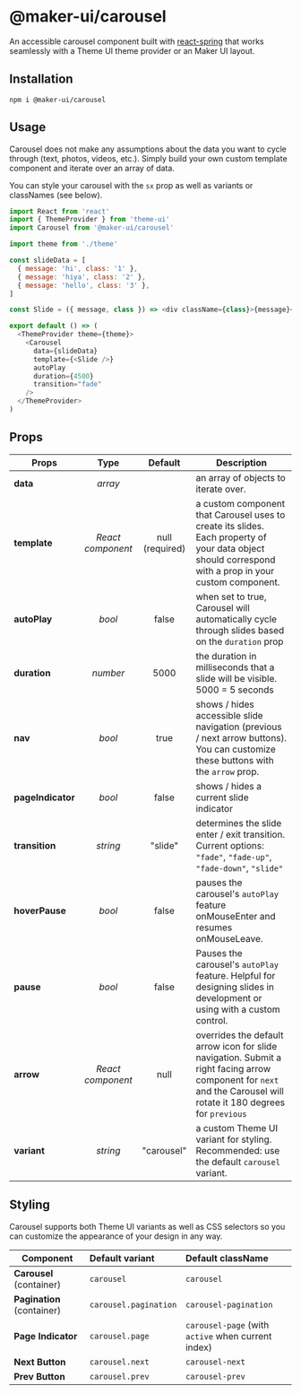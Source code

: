 # @maker-ui/carousel

An accessible carousel component built with [react-spring](https://www.react-spring.io/)
that works seamlessly with a Theme UI theme provider or an Maker UI layout.

## Installation

```
npm i @maker-ui/carousel
```

## Usage

Carousel does not make any assumptions about the data you want to cycle through (text, photos, videos, etc.). Simply build your own custom template component and iterate over an array of data.

You can style your carousel with the `sx` prop as well as variants or classNames (see below).

```js
import React from 'react'
import { ThemeProvider } from 'theme-ui'
import Carousel from '@maker-ui/carousel'

import theme from './theme'

const slideData = [
  { message: 'hi', class: '1' },
  { message: 'hiya', class: '2' },
  { message: 'hello', class: '3' },
]

const Slide = ({ message, class }) => <div className={class}>{message}</div>

export default () => (
  <ThemeProvider theme={theme}>
    <Carousel
      data={slideData}
      template={<Slide />}
      autoPlay
      duration={4500}
      transition="fade"
    />
  </ThemeProvider>
)
```

## Props

| Props             |       Type        |     Default     | Description                                                                                                                                                        |
| ----------------- | :---------------: | :-------------: | ------------------------------------------------------------------------------------------------------------------------------------------------------------------ |
| **data**          |      _array_      |  [](required)   | an array of objects to iterate over.                                                                                                                               |
| **template**      | _React component_ | null (required) | a custom component that Carousel uses to create its slides. Each property of your data object should correspond with a prop in your custom component.              |
| **autoPlay**      |      _bool_       |      false      | when set to true, Carousel will automatically cycle through slides based on the `duration` prop                                                                    |
| **duration**      |     _number_      |      5000       | the duration in milliseconds that a slide will be visible. 5000 = 5 seconds                                                                                        |
| **nav**           |      _bool_       |      true       | shows / hides accessible slide navigation (previous / next arrow buttons). You can customize these buttons with the `arrow` prop.                                  |
| **pageIndicator** |      _bool_       |      false      | shows / hides a current slide indicator                                                                                                                            |
| **transition**    |     _string_      |     "slide"     | determines the slide enter / exit transition. Current options: `"fade"`, `"fade-up"`, `"fade-down"`, `"slide"`                                                     |
| **hoverPause**    |      _bool_       |      false      | pauses the carousel's `autoPlay` feature onMouseEnter and resumes onMouseLeave.                                                                                    |
| **pause**         |      _bool_       |      false      | Pauses the carousel's `autoPlay` feature. Helpful for designing slides in development or using with a custom control.                                              |
| **arrow**         | _React component_ |      null       | overrides the default arrow icon for slide navigation. Submit a right facing arrow component for `next` and the Carousel will rotate it 180 degrees for `previous` |
| **variant**       |     _string_      |   "carousel"    | a custom Theme UI variant for styling. Recommended: use the default `carousel` variant.                                                                            |

## Styling

Carousel supports both Theme UI variants as well as CSS selectors so you can customize the appearance of your design in any way.

| Component                  | Default variant       | Default className                                  |
| -------------------------- | :-------------------- | :------------------------------------------------- |
| **Carousel** (container)   | `carousel`            | `carousel`                                         |
| **Pagination** (container) | `carousel.pagination` | `carousel-pagination`                              |
| **Page Indicator**         | `carousel.page`       | `carousel-page` (with `active` when current index) |
| **Next Button**            | `carousel.next`       | `carousel-next`                                    |
| **Prev Button**            | `carousel.prev`       | `carousel-prev`                                    |
